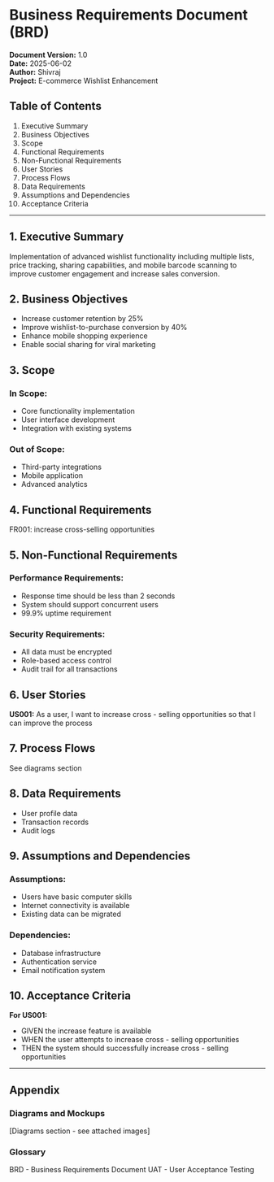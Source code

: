 
# Business Requirements Document (BRD)

**Document Version:** 1.0  
**Date:** 2025-06-02  
**Author:** Shivraj  
**Project:** E-commerce Wishlist Enhancement

## Table of Contents
1. Executive Summary
2. Business Objectives
3. Scope
4. Functional Requirements
5. Non-Functional Requirements
6. User Stories
7. Process Flows
8. Data Requirements
9. Assumptions and Dependencies
10. Acceptance Criteria

---

## 1. Executive Summary

 Implementation of advanced wishlist functionality including multiple lists, price tracking, sharing capabilities, and mobile barcode scanning to improve customer engagement and increase sales conversion.


## 2. Business Objectives
 
- Increase customer retention by 25%
- Improve wishlist-to-purchase conversion by 40%
- Enhance mobile shopping experience
- Enable social sharing for viral marketing

## 3. Scope
### In Scope:
- Core functionality implementation
- User interface development
- Integration with existing systems

### Out of Scope:
- Third-party integrations
- Mobile application
- Advanced analytics

## 4. Functional Requirements
FR001: increase cross-selling opportunities

## 5. Non-Functional Requirements
### Performance Requirements:
- Response time should be less than 2 seconds
- System should support concurrent users
- 99.9% uptime requirement

### Security Requirements:
- All data must be encrypted
- Role-based access control
- Audit trail for all transactions

## 6. User Stories
**US001:** As a user, I want to increase cross - selling opportunities so that I can improve the process

## 7. Process Flows
See diagrams section

## 8. Data Requirements
- User profile data
- Transaction records
- Audit logs

## 9. Assumptions and Dependencies
### Assumptions:
- Users have basic computer skills
- Internet connectivity is available
- Existing data can be migrated

### Dependencies:
- Database infrastructure
- Authentication service
- Email notification system

## 10. Acceptance Criteria

**For US001:**
- GIVEN the increase feature is available
- WHEN the user attempts to increase cross - selling opportunities
- THEN the system should successfully increase cross - selling opportunities


---

## Appendix
### Diagrams and Mockups
[Diagrams section - see attached images]

### Glossary
BRD - Business Requirements Document
UAT - User Acceptance Testing
